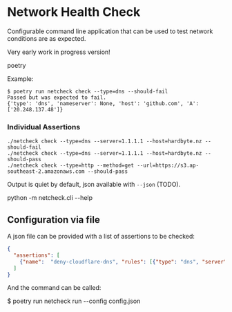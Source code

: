 # Network Health Check

Configurable command line application that can be used to test network conditions are as expected.

Very early work in progress version!

poetry 

Example:

```
$ poetry run netcheck check --type=dns --should-fail
Passed but was expected to fail.
{'type': 'dns', 'nameserver': None, 'host': 'github.com', 'A': ['20.248.137.48']}
```

### Individual Assertions

```
./netcheck check --type=dns --server=1.1.1.1 --host=hardbyte.nz --should-fail
./netcheck check --type=dns --server=1.1.1.1 --host=hardbyte.nz --should-pass
./netcheck check --type=http --method=get --url=https://s3.ap-southeast-2.amazonaws.com --should-pass
```

Output is quiet by default, json available with `--json` (TODO).

python -m netcheck.cli --help

## Configuration via file

A json file can be provided with a list of assertions to be checked:

```json
{
  "assertions": [
    {"name":  "deny-cloudflare-dns", "rules": [{"type": "dns", "server":  "1.1.1.1", "host": "github.com", "expected": "pass"}] }
  ]
}
```

And the command can be called:

$ poetry run netcheck run --config config.json 

